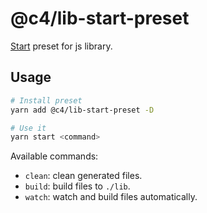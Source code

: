# @c4/lib-start-preset

[Start](https://github.com/nextools/metarepo/tree/master/packages/start) preset for js library.

## Usage

```bash
# Install preset
yarn add @c4/lib-start-preset -D

# Use it
yarn start <command>
```

Available commands:

- `clean`: clean generated files.
- `build`: build files to `./lib`.
- `watch`: watch and build files automatically.
